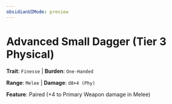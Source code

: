 ```yaml
---
obsidianUIMode: preview
---
```

# Advanced Small Dagger (Tier 3 Physical)

**Trait**: `Finesse` | **Burden**: `One-Handed`

**Range**: `Melee` | **Damage**: `d8+4 (Phy)`

**Feature**: Paired (+4 to Primary Weapon damage in Melee)